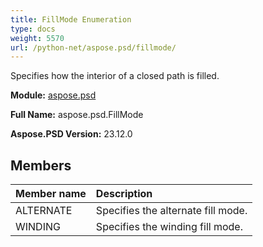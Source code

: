 ```yaml
---
title: FillMode Enumeration
type: docs
weight: 5570
url: /python-net/aspose.psd/fillmode/
---
```


Specifies how the interior of a closed path is filled.

**Module:** [aspose.psd](/psd/python-net/aspose.psd/)

**Full Name:** aspose.psd.FillMode

**Aspose.PSD Version:** 23.12.0

## **Members**
| **Member name** | **Description** |
| :- | :- |
| ALTERNATE | Specifies the alternate fill mode. |
| WINDING | Specifies the winding fill mode. |
